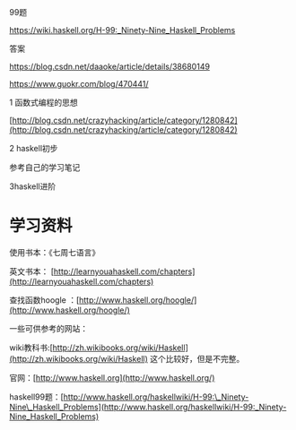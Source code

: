 99题

https://wiki.haskell.org/H-99:_Ninety-Nine_Haskell_Problems

答案

https://blog.csdn.net/daaoke/article/details/38680149


https://www.guokr.com/blog/470441/






1 函数式编程的思想 

[http://blog.csdn.net/crazyhacking/article/category/1280842](http://blog.csdn.net/crazyhacking/article/category/1280842)  

2 haskell初步

参考自己的学习笔记

3haskell进阶

  

# 学习资料

使用书本：《七周七语言》

英文书本： [http://learnyouahaskell.com/chapters](http://learnyouahaskell.com/chapters)  

查找函数hoogle ：[http://www.haskell.org/hoogle/](http://www.haskell.org/hoogle/)

一些可供参考的网站：

wiki教科书:[http://zh.wikibooks.org/wiki/Haskell](http://zh.wikibooks.org/wiki/Haskell) 这个比较好，但是不完整。

官网：[http://www.haskell.org](http://www.haskell.org/)  

haskell99题：[http://www.haskell.org/haskellwiki/H-99:\_Ninety-Nine\_Haskell_Problems](http://www.haskell.org/haskellwiki/H-99:_Ninety-Nine_Haskell_Problems)  




























































